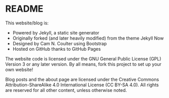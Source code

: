 # README

This website/blog is:

* Powered by Jekyll, a static site generator
* Originally forked (and later heavily modified) from the theme Jekyll Now
* Designed by Cam N. Coulter using Bootstrap
* Hosted on GitHub thanks to GitHub Pages

The website code is licensed under the GNU General Public License (GPL) Version 3 or any later version. By all means, fork this project to set up your own website!

Blog posts and the about page are licensed under the Creative Commons Attribution-ShareAlike 4.0 International License (CC BY-SA 4.0). All rights are reserved for all other content, unless otherwise noted.
